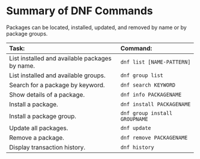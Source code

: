 # Summary of DNF Commands
Packages can be located, installed, updated, and removed by name or by package groups.

| Task:                                          | Command:                      |
| :--------------------------------------------- | :---------------------------- |
| List installed and available packages by name. | `dnf list [NAME-PATTERN]`     |
| List installed and available groups.           | `dnf group list`              |
| Search for a package by keyword.               | `dnf search KEYWORD`          |
| Show details of a package.                     | `dnf info PACKAGENAME`        |
| Install a package.                             | `dnf install PACKAGENAME`     |
| Install a package group.                       | `dnf group install GROUPNAME` |
| Update all packages.                           | `dnf update`                  |
| Remove a package.                              | `dnf remove PACKAGENAME`      |
| Display transaction history.                   | `dnf history`                 |
